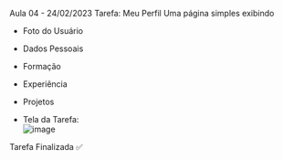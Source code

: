 Aula 04 - 24/02/2023
Tarefa: Meu Perfil
  Uma página simples exibindo
  - Foto do Usuário
  - Dados Pessoais
  - Formação
  - Experiência
  - Projetos

- Tela da Tarefa:<br>
![image](https://user-images.githubusercontent.com/51220926/221362939-e708fbc3-31d0-49eb-9452-d6a4215044e3.png)

Tarefa Finalizada ✅
